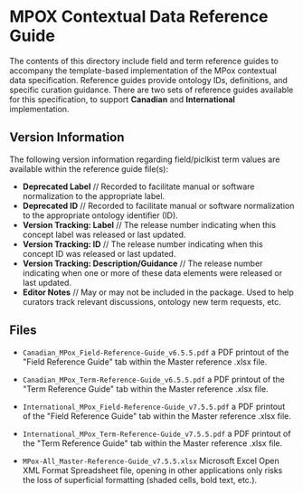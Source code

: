 # MPOX Contextual Data Reference Guide

The contents of this directory include field and term reference guides to accompany the template-based implementation of the MPox contextual data specification. Reference guides provide ontology IDs, definitions, and specific curation guidance. There are two sets of reference guides available for this specification, to support **Canadian** and **International** implementation. 

## Version Information

The following version information regarding field/piclkist term values are available within the reference guide file(s):

- **Deprecated Label** // Recorded to facilitate manual or software normalization to the appropriate label.
- **Deprecated ID** // Recorded to facilitate manual or software normalization to the appropriate ontology identifier (ID).
- **Version Tracking: Label** // The release number indicating when this concept label was released or last updated.
- **Version Tracking: ID** // The release number indicating when this concept ID was released or last updated.
- **Version Tracking: Description/Guidance** // The release number indicating when one or more of these data elements were released or last updated.
- **Editor Notes** // May or may not be included in the package. Used to help curators track relevant discussions, ontology new term requests, etc.

## Files

- `Canadian_MPox_Field-Reference-Guide_v6.5.5.pdf` a PDF printout of the "Field Reference Guide" tab within the Master reference .xlsx file.

- `Canadian_MPox_Term-Reference-Guide_v6.5.5.pdf` a PDF printout of the "Term Reference Guide" tab within the Master reference .xlsx file.

- `International_MPox_Field-Reference-Guide_v7.5.5.pdf` a PDF printout of the "Field Reference Guide" tab within the Master reference .xlsx file.

- `International_MPox_Term-Reference-Guide_v7.5.5.pdf` a PDF printout of the "Term Reference Guide" tab within the Master reference .xlsx file.

- `MPox-All_Master-Reference-Guide_v7.5.5.xlsx` 
Microsoft Excel Open XML Format Spreadsheet file, opening in other applications only risks the loss of superficial formatting (shaded cells, bold text, etc.). 
